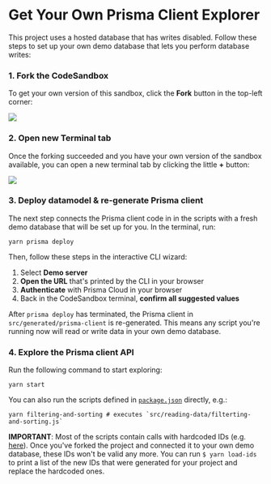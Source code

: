 # Get Your Own Prisma Client Explorer

This project uses a hosted database that has writes disabled. Follow these steps to set up your own demo database that lets you perform database writes:

### 1. Fork the CodeSandbox

To get your own version of this sandbox, click the **Fork** button in the top-left corner:

![](https://imgur.com/aTCEfuD.png)

### 2. Open new Terminal tab

Once the forking succeeded and you have your own version of the sandbox available, you can open a new terminal tab by clicking the little **+** button:

![](https://imgur.com/iWwZ1yD.png)

### 3. Deploy datamodel & re-generate Prisma client

The next step connects the Prisma client code in in the scripts with a fresh demo database that will be set up for you. In the terminal, run: 

```
yarn prisma deploy
```

Then, follow these steps in the interactive CLI wizard:

1. Select **Demo server**
1. **Open the URL** that's printed by the CLI in your browser 
1. **Authenticate** with Prisma Cloud in your browser
1. Back in the CodeSandbox terminal, **confirm all suggested values**

After `prisma deploy` has terminated, the Prisma client in `src/generated/prisma-client` is re-generated. This means any script you're running now will read or write data in your own demo database.

### 4. Explore the Prisma client API


Run the following command to start exploring:

```
yarn start
```

You can also run the scripts defined in [`package.json`](./package.json#L17) directly, e.g.:

```
yarn filtering-and-sorting # executes `src/reading-data/filterting-and-sorting.js`
```

**IMPORTANT**: Most of the scripts contain calls with hardcoded IDs (e.g. [here](./src/reading-data/fluent-api.js#L16)). Once you've forked the project and connected it to your own demo database, these IDs won't be valid any more. You can run `$ yarn load-ids` to print a list of the new IDs that were generated for your project and replace the hardcoded ones.